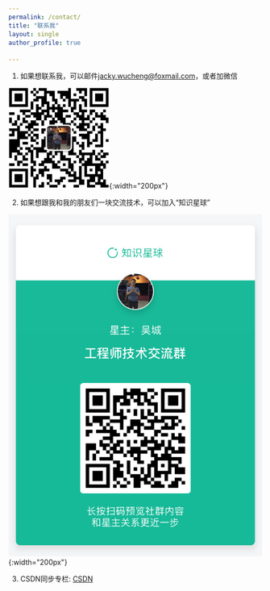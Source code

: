 ```yaml
---
permalink: /contact/
title: "联系我"
layout: single
author_profile: true

---
```


1. 如果想联系我，可以邮件<a href="mailto:jacky.wucheng@foxmail.com">jacky.wucheng@foxmail.com</a>，或者加微信

![](/assets/images/weixin-pic-jackywu.jpg){:width="200px"}

2. 如果想跟我和我的朋友们一块交流技术，可以加入“知识星球”

![](/assets/images/planet-qr.jpg){:width="200px"}

3. CSDN同步专栏: [CSDN](https://blog.csdn.net/burningoff)

